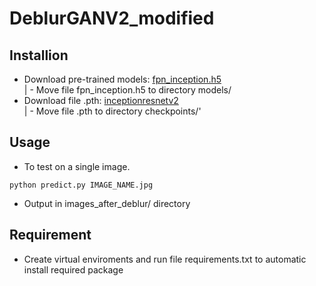 # DeblurGANV2_modified 
## Installion
- Download pre-trained models: [fpn_inception.h5](https://drive.google.com/uc?export=view&id=1UXcsRVW-6KF23_TNzxw-xC0SzaMfXOaR) </br>
  | - Move file fpn_inception.h5 to directory models/
- Download file .pth: [inceptionresnetv2](https://drive.google.com/uc?id=1y6GeaoWjhqjRjrXuZvCYEQYlblZGkE6X) </br>
  | - Move file .pth to directory checkpoints/'
## Usage
- To test on a single image. </br>
```
python predict.py IMAGE_NAME.jpg
```
- Output in images_after_deblur/ directory
## Requirement
- Create virtual enviroments and run file requirements.txt to automatic install required package
